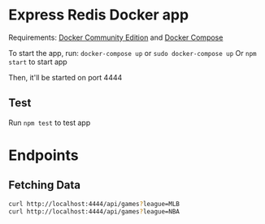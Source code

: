 # Express Redis Docker app

Requirements: [Docker Community Edition](https://www.docker.com/community-edition) and [Docker Compose](https://docs.docker.com/compose/install/)

To start the app, run: `docker-compose up` or `sudo docker-compose up`
Or `npm start` to start app

Then, it'll be started on port 4444

## Test

Run `npm test` to test app

# Endpoints

## Fetching Data

```sh
curl http://localhost:4444/api/games?league=MLB
curl http://localhost:4444/api/games?league=NBA
```